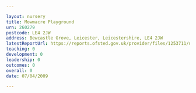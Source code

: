 ```yaml
---

layout: nursery
title: Mowmacre Playground
urn: 260279
postcode: LE4 2JW
address: Bewcastle Grove, Leicester, Leicestershire, LE4 2JW
latestReportUrl: https://reports.ofsted.gov.uk/provider/files/1253711/urn/260279.pdf
teaching: 0
development: 0
leadership: 0
outcomes: 0
overall: 0
date: 07/04/2009

---
```

